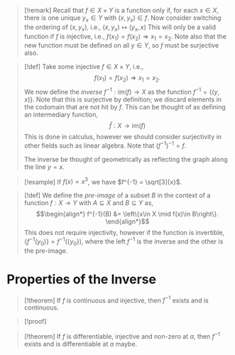 >[!remark]
>Recall that $f\in X\times Y$ is a function only if, for each $x\in X$, there is one unique $y_{x}\in  Y$ with $(x,y_{x})\in f$.
>Now consider switching the ordering of $(x,y_{x})$, i.e., $(x,y_{x})\mapsto(y_{x}, x)$
>This will only be a valid function if $f$ is injective, i.e., $f(x_{1})=f(x_{2})\Rightarrow x_{1}=x_{2}$.
>Note also that the new function must be defined on all $y\in Y$, so $f$ must be surjective also.

>[!def]
>Take some injective $f\in X\times Y$, i.e.,
>$$f(x_{1})=f(x_{2})\Rightarrow x_{1}=x_{2}.$$
>We now define the *inverse* $f^{-1} : \text{im}(f)\longrightarrow X$ as the function $f^{-1} = \left\{(y,x)\right\}$. Note that this is surjective by definition; we discard elements in the codomain that are not hit by $f$. This can be thought of as defining an intermediary function,
>$$\hat{f} : X\longrightarrow \text{im}(f)$$
>This is done in calculus, however we should consider surjectivity in other fields such as linear algebra.
>Note that $(f^{-1})^{-1} = f$.
>
>The inverse be thought of geometrically as reflecting the graph along the line $y=x$.

>[!example]
>If $f(x)=x^{3}$, we have $f^{-1} = \sqrt[3]{x}$.

>[!def]
>We define the *pre-image* of a subset $B$ in the context of a function $f : X \longrightarrow Y$ with $A\subseteq X$ and $B\subseteq Y$ as,
>$$\begin{align*}
f^{-1}(B) &= \left\{x\in X \mid f(x)\in B\right\}.
\end{align*}$$
>This does not require injectivity, however if the function is invertible, $\{f^{-1}(y_{0})\}=f^{-1}(\left\{y_{0}\right\})$, where the left $f^{-1}$ is the inverse and the other is the pre-image.

# Properties of the Inverse
>[!theorem]
>If $f$ is continuous and injective, then $f^{-1}$ exists and is continuous.

>[!proof]


>[!theorem]
>If $f$ is differentiable, injective and non-zero at $a$, then $f^{-1}$ exists and is differentiable at $a$ maybe.

